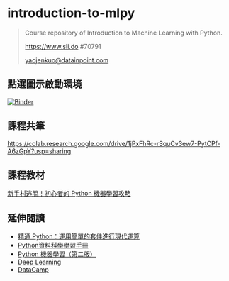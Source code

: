 # introduction-to-mlpy

> Course repository of Introduction to Machine Learning with Python.
>
> https://www.sli.do #70791
>
> yaojenkuo@datainpoint.com

## 點選圖示啟動環境

[![Binder](https://mybinder.org/badge_logo.svg)](https://mybinder.org/v2/gh/yaojenkuo/ml-newbies/master)

## 課程共筆

<https://colab.research.google.com/drive/1jPxFhRc-rSquCv3ew7-PytCPf-A6zGpY?usp=sharing>

## 課程教材

[新手村逃脫！初心者的 Python 機器學習攻略](https://yaojenkuo.io/ml-newbies/index.html)

## 延伸閱讀

- [精通 Python：運用簡單的套件進行現代運算](https://www.books.com.tw/products/0010690075)
- [Python資料科學學習手冊](https://www.books.com.tw/products/0010774364)
- [Python 機器學習（第二版）](https://www.books.com.tw/products/0010797010)
- [Deep Learning](https://www.amazon.com/Deep-Learning-Adaptive-Computation-Machine/dp/0262035618/)
- [DataCamp](https://www.datacamp.com/search?q=python&tap_a=5644-dce66f&tap_s=194899-1fb421&utm_medium=affiliate&utm_source=tonykuo)
